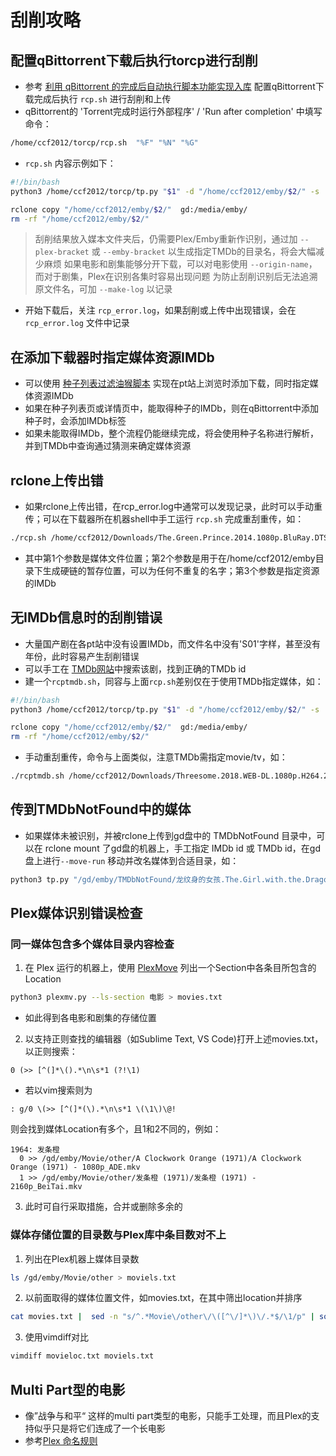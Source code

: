 # 刮削攻略


## 配置qBittorrent下载后执行torcp进行刮削
* 参考 [利用 qBittorrent 的完成后自动执行脚本功能实现入库](qb自动入库.md) 配置qBittorrent下载完成后执行 `rcp.sh` 进行刮削和上传
* qBittorrent的 'Torrent完成时运行外部程序' / 'Run after completion' 中填写命令：
```sh
/home/ccf2012/torcp/rcp.sh  "%F" "%N" "%G"
```

* `rcp.sh` 内容示例如下：
```sh 
#!/bin/bash
python3 /home/ccf2012/torcp/tp.py "$1" -d "/home/ccf2012/emby/$2/" -s  --imdbid "$3" --tmdb-api-key your_tmdb_api_key --tmdb-lang en-US --lang cn,ja,ko --plex-bracket --make-log >>/home/ccf2012/rcp.log 2>>/home/ccf2012/rcp_error.log

rclone copy "/home/ccf2012/emby/$2/"  gd:/media/emby/
rm -rf "/home/ccf2012/emby/$2/"
```
> 刮削结果放入媒本文件夹后，仍需要Plex/Emby重新作识别，通过加 `--plex-bracket` 或 `--emby-bracket` 以生成指定TMDb的目录名，将会大幅减少麻烦
> 如果电影和剧集能够分开下载，可以对电影使用 `--origin-name`，而对于剧集，Plex在识别各集时容易出现问题
> 为防止刮削识别后无法追溯原文件名，可加 `--make-log` 以记录


* 开始下载后，关注 `rcp_error.log`，如果刮削或上传中出现错误，会在 `rcp_error.log` 文件中记录

## 在添加下载器时指定媒体资源IMDb
* 可以使用 [种子列表过滤油猴脚本](https://github.com/ccf-2012/torfilter) 实现在pt站上浏览时添加下载，同时指定媒体资源IMDb
* 如果在种子列表页或详情页中，能取得种子的IMDb，则在qBittorrent中添加种子时，会添加IMDb标签
* 如果未能取得IMDb，整个流程仍能继续完成，将会使用种子名称进行解析，并到TMDb中查询通过猜测来确定媒体资源

## rclone上传出错
* 如果rclone上传出错，在rcp_error.log中通常可以发现记录，此时可以手动重传；可以在下载器所在机器shell中手工运行 `rcp.sh` 完成重刮重传，如：
```sh
./rcp.sh /home/ccf2012/Downloads/The.Green.Prince.2014.1080p.BluRay.DTS.x264-HDS The.Green.Prince.2014.1080p.BluRay.DTS.x264-HDS tt2304915
```
* 其中第1个参数是媒体文件位置；第2个参数是用于在/home/ccf2012/emby目录下生成硬链的暂存位置，可以为任何不重复的名字；第3个参数是指定资源的IMDb


## 无IMDb信息时的刮削错误
* 大量国产剧在各pt站中没有设置IMDb，而文件名中没有'S01'字样，甚至没有年份，此时容易产生刮削错误
* 可以手工在 [TMDb网站](http://themoviedb.org/)中搜索该剧，找到正确的TMDb id
* 建一个`rcptmdb.sh`，同容与上面`rcp.sh`差别仅在于使用TMDb指定媒体，如：
```sh 
#!/bin/bash
python3 /home/ccf2012/torcp/tp.py "$1" -d "/home/ccf2012/emby/$2/" -s  --tmdbid "$3" --tmdb-api-key your_tmdb_api_key --tmdb-lang en-US --lang cn,ja,ko --emby-bracket --make-log >>/home/ccf2012/rcp.log 2>>/home/ccf2012/rcp_error.log

rclone copy "/home/ccf2012/emby/$2/"  gd:/media/emby/
rm -rf "/home/ccf2012/emby/$2/"
``` 

* 手动重刮重传，命令与上面类似，注意TMDb需指定movie/tv，如：
```sh
./rcptmdb.sh /home/ccf2012/Downloads/Threesome.2018.WEB-DL.1080p.H264.2Audio.AAC-HDSWEB Threesome.2018.WEB-DL.1080p.H264.2Audio.AAC-HDSWEB tv108458
```

## 传到TMDbNotFound中的媒体
* 如果媒体未被识别，并被rclone上传到gd盘中的 TMDbNotFound 目录中，可以在 rclone mount 了gd盘的机器上，手工指定 IMDb id 或 TMDb id，在gd盘上进行`--move-run` 移动并改名媒体到合适目录，如：
```sh
python3 tp.py "/gd/emby/TMDbNotFound/龙纹身的女孩.The.Girl.with.the.Dragon.Tattoo.2009" -s --tmdbid m15472 -d /gd124/media/148/emby/   --plex-bracket --tmdb-api-key your_tmdb_api_key  --tmdb-lang en-US --lang cn,ja,ko  --move-run 
```


## Plex媒体识别错误检查
### 同一媒体包含多个媒体目录内容检查
1. 在 Plex 运行的机器上，使用 [PlexMove](https://github.com/ccf-2012/plexmove) 列出一个Section中各条目所包含的Location
```sh
python3 plexmv.py --ls-section 电影 > movies.txt
```
* 如此得到各电影和剧集的存储位置

2. 以支持正则查找的编辑器（如Sublime Text, VS Code)打开上述movies.txt，以正则搜索：
```re
0 (>> [^(]*\().*\n\s*1 (?!\1)
```
* 若以vim搜索则为
```re
: g/0 \(>> [^(]*(\).*\n\s*1 \(\1\)\@!
```

则会找到媒体Location有多个，且1和2不同的，例如：
```
1964: 发条橙
  0 >> /gd/emby/Movie/other/A Clockwork Orange (1971)/A Clockwork Orange (1971) - 1080p_ADE.mkv
  1 >> /gd/emby/Movie/other/发条橙 (1971)/发条橙 (1971) - 2160p_BeiTai.mkv
```
3. 此时可自行采取措施，合并或删除多余的


### 媒体存储位置的目录数与Plex库中条目数对不上
1. 列出在Plex机器上媒体目录数
```sh
ls /gd/emby/Movie/other > moviels.txt
```

2. 以前面取得的媒体位置文件，如movies.txt，在其中筛出location并排序
```sh
cat movies.txt |  sed -n "s/^.*Movie\/other\/\([^\/]*\)\/.*$/\1/p" | sort > movieloc.txt
```

3. 使用vimdiff对比
```sh
vimdiff movieloc.txt moviels.txt
```

## Multi Part型的电影
* 像”战争与和平“ 这样的multi part类型的电影，只能手工处理，而且Plex的支持似乎只是将它们连成了一个长电影
* 参考[Plex 命名规则](https://support.plex.tv/articles/naming-and-organizing-your-movie-media-files/)

